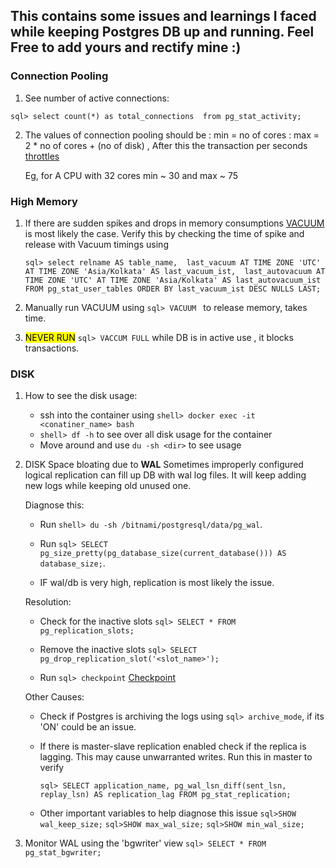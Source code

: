 ## This contains some issues and learnings I faced while keeping Postgres DB up and running. Feel Free to add yours and rectify mine :) 


### Connection Pooling
1.  See number of active connections:

`sql>
select count(*) as total_connections  from pg_stat_activity;
`


2. The values of connection pooling should be
: min = no of cores
: max = 2 * no of cores + (no of disk) , After this the transaction per seconds [throttles](https://github.com/brettwooldridge/HikariCP/wiki/About-Pool-Sizing)
    
    Eg, for A CPU with 32 cores min ~ 30 and max ~ 75


### High Memory
1. If there are sudden spikes and drops in memory consumptions [VACUUM](https://www.postgresql.org/docs/current/sql-vacuum.html) is most likely the case. 
    Verify this by checking the time of spike and release with Vacuum timings using

    `sql>
    select relname AS table_name, 
       last_vacuum AT TIME ZONE 'UTC' AT TIME ZONE 'Asia/Kolkata' AS last_vacuum_ist, 
       last_autovacuum AT TIME ZONE 'UTC' AT TIME ZONE 'Asia/Kolkata' AS last_autovacuum_ist
        FROM pg_stat_user_tables
        ORDER BY last_vacuum_ist DESC NULLS LAST;
    `

   
3.    Manually run VACUUM using `sql> VACUUM ` to release memory, takes time. 
4.    <mark>NEVER RUN</mark> `sql> VACCUM FULL` while DB is in active use , it blocks transactions.


### DISK
1. How to see the disk usage:
    - ssh into the container using `shell> docker exec -it <conatiner_name> bash`
    - `shell> df -h` to see over all disk usage for the container
    - Move around and use `du -sh <dir>` to see usage
   
2. DISK Space bloating due to **WAL**
   Sometimes improperly configured logical replication can fill up DB with wal log files.
   It will keep adding new logs while keeping old unused one.


   Diagnose this:
   
   - Run `shell> du -sh /bitnami/postgresql/data/pg_wal`.

   - Run `sql> SELECT pg_size_pretty(pg_database_size(current_database())) AS database_size;`.

   - IF  wal/db is very high, replication is most likely the issue.

   
   Resolution:
   
   - Check for the inactive slots `sql> SELECT * FROM pg_replication_slots;`

   - Remove the inactive slots `sql> SELECT pg_drop_replication_slot('<slot_name>');`

   - Run `sql> checkpoint` [Checkpoint](https://www.cybertec-postgresql.com/en/postgresql-what-is-a-checkpoint/)
   
   Other Causes:
   
   - Check if Postgres is archiving the logs using `sql> archive_mode`, if its 'ON' could be an issue.

   - If there is master-slave replication enabled check if the replica is lagging.
     This may cause unwarranted writes. Run this in master to verify

     `sql> SELECT application_name, pg_wal_lsn_diff(sent_lsn, replay_lsn) AS replication_lag FROM pg_stat_replication;`

   
   - Other important variables to help diagnose this issue
      `sql>SHOW wal_keep_size;`
      `sql>SHOW max_wal_size;`
      `sql>SHOW min_wal_size;`

     
4. Monitor WAL using the 'bgwriter' view
    `sql> SELECT * FROM pg_stat_bgwriter;`







